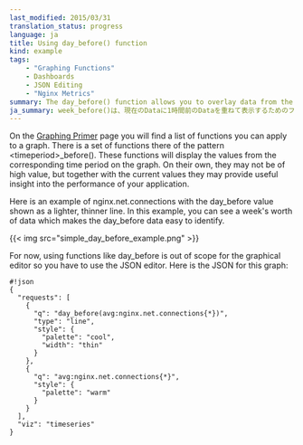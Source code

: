 ```yaml
---
last_modified: 2015/03/31
translation_status: progress
language: ja
title: Using day_before() function
kind: example
tags:
    - "Graphing Functions"
    - Dashboards
    - JSON Editing
    - "Nginx Metrics"
summary: The day_before() function allows you to overlay data from the previous day on your current data.
ja_summary: week_before()は、現在のDataに1時間前のDataを重ねて表示するためのファンクションです。
---
```

On the [Graphing Primer](http://docs.datadoghq.com/graphing/) page you will find a list of functions you can apply to a graph. There is a set of functions there of the pattern &lt;timeperiod&gt;_before(). These functions will display the values from the corresponding time period on the graph. On their own, they may not be of high value, but together with the current values they may provide useful insight into the performance of your application.

Here is an example of nginx.net.connections with the day_before value shown as a lighter, thinner line. In this example, you can see a week's worth of data which makes the day_before data easy to identify.

{{< img src="simple_day_before_example.png" >}}

For now, using functions like day_before is out of scope for the graphical editor so you have to use the JSON editor. Here is the JSON for this graph:


    #!json
    {
      "requests": [
        {
          "q": "day_before(avg:nginx.net.connections{*})",
          "type": "line",
          "style": {
            "palette": "cool",
            "width": "thin"
          }
        },
        {
          "q": "avg:nginx.net.connections{*}",
          "style": {
            "palette": "warm"
          }
        }
      ],
      "viz": "timeseries"
    }
